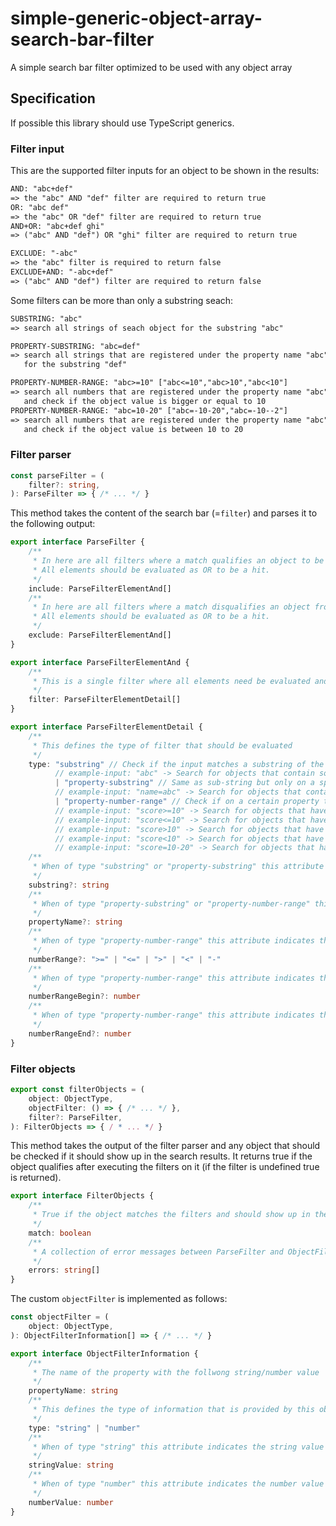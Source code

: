 # simple-generic-object-array-search-bar-filter

A simple search bar filter optimized to be used with any object array

## Specification

If possible this library should use TypeScript generics.

### Filter input

This are the supported filter inputs for an object to be shown in the results:

```txt
AND: "abc+def"
=> the "abc" AND "def" filter are required to return true
OR: "abc def"
=> the "abc" OR "def" filter are required to return true
AND+OR: "abc+def ghi"
=> ("abc" AND "def") OR "ghi" filter are required to return true

EXCLUDE: "-abc"
=> the "abc" filter is required to return false
EXCLUDE+AND: "-abc+def"
=> ("abc" AND "def") filter are required to return false
```

Some filters can be more than only a substring seach:

```txt
SUBSTRING: "abc"
=> search all strings of seach object for the substring "abc"

PROPERTY-SUBSTRING: "abc=def"
=> search all strings that are registered under the property name "abc"
   for the substring "def"

PROPERTY-NUMBER-RANGE: "abc>=10" ["abc<=10","abc>10","abc<10"]
=> search all numbers that are registered under the property name "abc"
   and check if the object value is bigger or equal to 10
PROPERTY-NUMBER-RANGE: "abc=10-20" ["abc=-10-20","abc=-10--2"]
=> search all numbers that are registered under the property name "abc"
   and check if the object value is between 10 to 20
```

### Filter parser

```ts
const parseFilter = (
    filter?: string,
): ParseFilter => { /* ... */ }
```

This method takes the content of the search bar (=`filter`) and parses it to the following output:

```ts
export interface ParseFilter {
    /**
     * In here are all filters where a match qualifies an object to be included in the search results.
     * All elements should be evaluated as OR to be a hit.
     */
    include: ParseFilterElementAnd[]
    /**
     * In here are all filters where a match disqualifies an object from being included in the search results.
     * All elements should be evaluated as OR to be a hit.
     */
    exclude: ParseFilterElementAnd[]
}
```

```ts
export interface ParseFilterElementAnd {
    /**
     * This is a single filter where all elements need be evaluated and true for it qualifying as a hit.
     */
    filter: ParseFilterElementDetail[]
}
```

```ts
export interface ParseFilterElementDetail {
    /**
     * This defines the type of filter that should be evaluated
     */
    type: "substring" // Check if the input matches a substring of the object
          // example-input: "abc" -> Search for objects that contain somewhere "abc"
          | "property-substring" // Same as sub-string but only on a specific property
          // example-input: "name=abc" -> Search for objects that contain on the property "name" "abc"
          | "property-number-range" // Check if on a certain property the number matches a range
          // example-input: "score>=10" -> Search for objects that have a property "score" value >=10
          // example-input: "score<=10" -> Search for objects that have a property "score" value <=10
          // example-input: "score>10" -> Search for objects that have a property "score" value >10
          // example-input: "score<10" -> Search for objects that have a property "score" value <10
          // example-input: "score=10-20" -> Search for objects that have a property "score" value between 10 and 20
    /**
     * When of type "substring" or "property-substring" this attribute indicates the substring to check
     */
    substring?: string
    /**
     * When of type "property-substring" or "property-number-range" this attribute indicates the property
     */
    propertyName?: string
    /**
     * When of type "property-number-range" this attribute indicates the operation
     */
    numberRange?: ">=" | "<=" | ">" | "<" | "-"
    /**
     * When of type "property-number-range" this attribute indicates the begin of the number range
     */
    numberRangeBegin?: number
    /**
     * When of type "property-number-range" this attribute indicates the end of the number range
     */
    numberRangeEnd?: number
}
```

### Filter objects

```ts
export const filterObjects = (
    object: ObjectType,
    objectFilter: () => { /* ... */ },
    filter?: ParseFilter,
): FilterObjects => { / * ... */ }
```

This method takes the output of the filter parser and any object that should be checked if it should show up in the search results.
It returns true if the object qualifies after executing the filters on it (if the filter is undefined true is returned).

```ts
export interface FilterObjects {
    /**
     * True if the object matches the filters and should show up in the search results
     */
    match: boolean
    /**
     * A collection of error messages between ParseFilter and ObjectFilterInformation[]
     */
    errors: string[]
}
```

The custom `objectFilter` is implemented as follows:

```ts
const objectFilter = (
    object: ObjectType,
): ObjectFilterInformation[] => { /* ... */ }
```

```ts
export interface ObjectFilterInformation {
    /**
     * The name of the property with the follwong string/number value
     */
    propertyName: string
    /**
     * This defines the type of information that is provided by this object property
     */
    type: "string" | "number"
    /**
     * When of type "string" this attribute indicates the string value of the property
     */
    stringValue: string
    /**
     * When of type "number" this attribute indicates the number value of the property
     */
    numberValue: number
}
```

